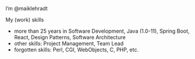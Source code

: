 I’m @maiklehradt

My (work) skills

* more than 25 years in Software Development, Java (1.0-11), Spring Boot, React, Design Patterns, Software Architecture
* other skills: Project Management, Team Lead
* forgotten skills: Perl, CGI, WebObjects, C, PHP, etc.

<!---
maiklehradt/maiklehradt is a ✨ special ✨ repository because its `README.md` (this file) appears on your GitHub profile.
You can click the Preview link to take a look at your changes.
--->
